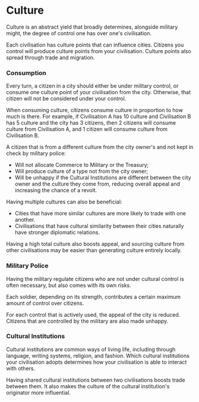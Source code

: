 # Culture

Culture is an abstract yield that broadly determines, alongside military might, the degree of control one has over one's civilisation.

Each civilisation has culture points that can influence cities. Citizens you control will produce culture points from your civilisation. Culture points also spread through trade and migration.

### Consumption

Every turn, a citizen in a city should either be under military control, or consume one culture point of your civilisation from the city. Otherwise, that citizen will not be considered under your control. 

When consuming culture, citizens consume culture in proportion to how much is there. For example, if Civilisation A has 10 culture and Civilisation B has 5 culture and the city has 3 citizens, then 2 citizens will consume culture from Civilisation A, and 1 citizen will consume culture from Civilisation B. 

A citizen that is from a different culture from the city owner's and not kept in check by military police:
 - Will not allocate Commerce to Military or the Treasury;
 - Will produce culture of a type not from the city owner;
 - Will be unhappy if the Cultural Institutions are different between the city owner and the culture they come from, reducing overall appeal and increasing the chance of a revolt.

Having multiple cultures can also be beneficial:
 - Cities that have more similar cultures are more likely to trade with one another.
 - Civilisations that have cultural similarity between their cities naturally have stronger diplomatic relations.

Having a high total culture also boosts appeal, and sourcing culture from other civilisations may be easier than generating culture entirely locally. 

### Military Police

Having the military regulate citizens who are not under cultural control is often necessary, but also comes with its own risks. 

Each soldier, depending on its strength, contributes a certain maximum amount of control over citizens. 

For each control that is actively used, the appeal of the city is reduced. Citizens that are controlled by the military are also made unhappy. 

### Cultural Institutions

Cultural institutions are common ways of living life, including through language, writing systems, religion, and fashion. Which cultural institutions your civilisation adopts determines how your civilisation is able to interact with others. 

Having shared cultural institutions between two civilisations boosts trade between them. It also makes the culture of the cultural institution's originator more influential. 



